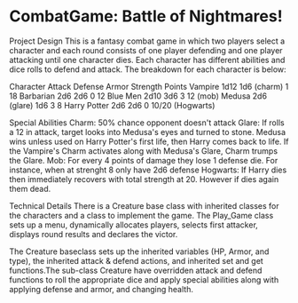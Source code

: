 # CombatGame: Battle of Nightmares!

Project Design
This is a fantasy combat game in which two players select a character and each round consists 
of one player defending and one player attacking until one character dies.  Each character has
different abilities and dice rolls to defend and attack.  The breakdown for each character is below:

Character     Attack      Defense     Armor   Strength Points
Vampire       1d12        1d6 (charm)   1       18
Barbarian     2d6         2d6           0       12
Blue Men      2d10        3d6           3       12 (mob)
Medusa        2d6 (glare) 1d6           3       8
Harry Potter  2d6         2d6           0       10/20 (Hogwarts)

Special Abilities
Charm: 50% chance opponent doesn't attack
Glare:  If rolls a 12 in attack, target looks into Medusa's eyes and turned to stone. Medusa wins unless used on Harry
Potter's first life, then Harry comes back to life.  If the Vampire's Charm activates along with Medusa's Glare, Charm trumps
the Glare.
Mob: For every 4 points of damage they lose 1 defense die. For instance, when at strenght 8 only have 2d6 defense
Hogwarts: If Harry dies then immediately recovers with total strength at 20. However if dies again them dead.

Technical Details
There is a Creature base class with inherited classes for the characters and a class to implement the game.  The Play_Game class
sets up a menu, dynamically allocates players, selects first attacker, displays round results and declares the victor.

The Creature baseclass sets up the inherited variables (HP, Armor, and type), the inherited attack & defend actions, and inherited
set and get functions.The sub-class Creature have overridden attack and defend functions to roll the appropriate dice and apply special abilities along
with applying defense and armor, and changing health.


